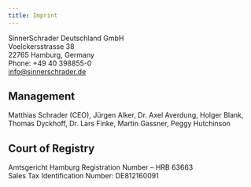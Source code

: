 ```yaml
---
title: Imprint
---
```


SinnerSchrader Deutschland GmbH<br/>
Voelckersstrasse 38<br/>
22765 Hamburg, Germany<br/>
Phone: +49 40 398855-0<br/>
[info@sinnerschrader.de](mailto://info@sinnerschrader.com)


## Management
Matthias Schrader (CEO), Jürgen Alker, Dr. Axel Averdung, Holger Blank, Thomas Dyckhoff, Dr. Lars Finke, Martin Gassner, Peggy Hutchinson


## Court of Registry
Amtsgericht Hamburg Registration Number – HRB 63663<br/>
Sales Tax Identification Number: DE812160091
